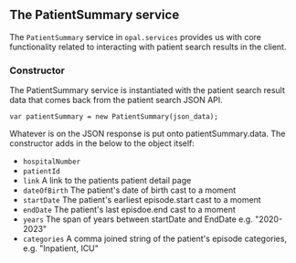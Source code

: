 ## The PatientSummary service

The `PatientSummary` service in `opal.services` provides us with core
functionality related to interacting with patient search results in the client.


### Constructor

The PatientSummary service is instantiated with the patient search result data
that comes back from the patient search JSON API.

    var patientSummary = new PatientSummary(json_data);

Whatever is on the JSON response is put onto patientSummary.data. The constructor adds in the below to the object itself:

 * `hospitalNumber`
 * `patientId`
 * `link` A link to the patients patient detail page
 * `dateOfBirth` The patient's date of birth cast to a moment
 * `startDate` The patient's earliest episode.start cast to a moment
 * `endDate` The patient's last episdoe.end cast to a moment
 * `years` The span of years between startDate and EndDate e.g. "2020-2023"
 * `categories` A comma joined string of the patient's episode categories, e.g. "Inpatient, ICU"
